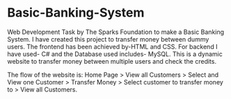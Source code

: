 # Basic-Banking-System
Web Development Task by The Sparks Foundation to make a Basic Banking System. 
I have created this project to transfer money between dummy users. 
The frontend has been achieved by-HTML and CSS. For backend I have used- C# and the Database used includes- MySQL. This is a dynamic website to transfer money between multiple users and check the credits. 

The flow of the website is:
Home Page > View all Customers > Select and View one Customer > Transfer Money > Select customer to transfer money to > View all Customers.



